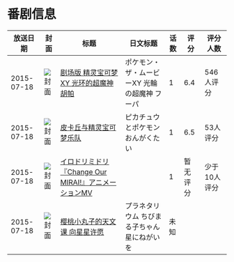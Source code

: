 # 番剧信息

|放送日期|封面|标题|日文标题|话数|评分|评分人数|
|---|---|---|---|---|---|---|
|2015-07-18|![封面](https://lain.bgm.tv/pic/cover/c/2b/1f/108820_9E889.jpg)|[剧场版 精灵宝可梦XY 光环的超魔神 胡帕](https://bangumi.tv/subject/108820)|ポケモン・ザ・ムービーXY 光輪の超魔神 フーパ|1|6.4|546人评分|
|2015-07-18|![封面](https://lain.bgm.tv/pic/cover/c/84/30/120177_JpY8M.jpg)|[皮卡丘与精灵宝可梦乐队](https://bangumi.tv/subject/120177)|ピカチュウとポケモンおんがくたい|1|6.5|53人评分|
|2015-07-18|![封面](https://lain.bgm.tv/pic/cover/c/4e/fa/476008_RrXHe.jpg)|[イロドリミドリ『Change Our MIRAI!』アニメーションMV](https://bangumi.tv/subject/476008)||1|暂无评分|少于10人评分|
|2015-07-18|![封面](https://lain.bgm.tv/pic/cover/c/25/c9/501959_Q5Q76.jpg)|[樱桃小丸子的天文课 向星星许愿](https://bangumi.tv/subject/501959)|プラネタリウム ちびまる子ちゃん 星にねがいを|未知|||
